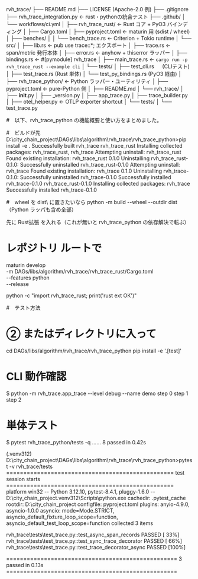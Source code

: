 rvh_trace/
├── README.md
├── LICENSE                   (Apache-2.0 例)
├── .gitignore
├── rvh_trace_integration.py                   ← rust・pythonの統合テスト
├── .github/
│   └── workflows/ci.yml
│
├── rvh_trace_rust/           ← Rust コア + PyO3 バインディング
│   ├── Cargo.toml
│   ├── pyproject.toml        ← maturin 用 (sdist / wheel)
│   ├── benches/
│   │   └── bench_trace.rs    ← Criterion + Tokio runtime
│   └── src/
│       ├── lib.rs            ← pub use trace::*; エクスポート
│       ├── trace.rs          ← span/metric 発行本体
│       ├── error.rs          ← anyhow + thiserror ラッパー
│       ├── bindings.rs       ← #[pymodule] rvh_trace
│       ├── main_trace.rs     ← `cargo run -p rvh_trace_rust --example cli`
│       └── tests/
│           ├── test_cli.rs    　  (CLIテスト)
│           ├── test_trace.rs      (Rust 単体)
│           └── test_py_bindings.rs     (PyO3 経由)
│
├── rvh_trace_python/         ← Python ラッパー・ユーティリティ
│   ├── pyproject.toml        ← pure-Python 側
│   ├── README.md
│   └── rvh_trace/
│       ├── __init__.py
│       ├── _version.py
│       ├── app_trace.py
│       ├── trace_builder.py
│       ├── otel_helper.py    ← OTLP exporter shortcut
│       └── tests/
│           └── test_trace.py


#　以下、rvh_trace_python の機能概要と使い方をまとめました。



#　ビルドが先
D:\city_chain_project\DAGs\libs\algorithm\rvh_trace\rvh_trace_python>pip install -e .
Successfully built rvh_trace rvh_trace_rust
Installing collected packages: rvh_trace_rust, rvh_trace
  Attempting uninstall: rvh_trace_rust
    Found existing installation: rvh_trace_rust 0.1.0
    Uninstalling rvh_trace_rust-0.1.0:
      Successfully uninstalled rvh_trace_rust-0.1.0
  Attempting uninstall: rvh_trace
    Found existing installation: rvh_trace 0.1.0
    Uninstalling rvh_trace-0.1.0:
      Successfully uninstalled rvh_trace-0.1.0
Successfully installed rvh_trace-0.1.0 rvh_trace_rust-0.1.0
Installing collected packages: rvh_trace
Successfully installed rvh_trace-0.1.0

#　wheel を dist\ に置きたいなら
python -m build --wheel --outdir dist（Python ラッパも含め全部）

先に Rust拡張 を入れる（これが無いと rvh_trace_python の依存解決で転ぶ）
# レポジトリ ルートで
maturin develop \
  -m DAGs/libs/algorithm/rvh_trace/rvh_trace_rust/Cargo.toml \
  --features python \
  --release

python -c "import rvh_trace_rust; print('rust ext OK')"


#　テスト方法
# ② またはディレクトリに入って
cd DAGs/libs/algorithm/rvh_trace/rvh_trace_python
pip install -e '.[test]'

# CLI 動作確認
$ python -m rvh_trace.app_trace --level debug --name demo
step 0
step 1
step 2

# 単体テスト
$ pytest rvh_trace_python/tests -q
......
8 passed in 0.42s


(.venv312) D:\city_chain_project\DAGs\libs\algorithm\rvh_trace\rvh_trace_python>pytest -v rvh_trace/tests
================================================= test session starts =================================================
platform win32 -- Python 3.12.10, pytest-8.4.1, pluggy-1.6.0 -- D:\city_chain_project\.venv312\Scripts\python.exe
cachedir: .pytest_cache
rootdir: D:\city_chain_project
configfile: pyproject.toml
plugins: anyio-4.9.0, asyncio-1.0.0
asyncio: mode=Mode.STRICT, asyncio_default_fixture_loop_scope=function, asyncio_default_test_loop_scope=function
collected 3 items

rvh_trace\tests\test_trace.py::test_async_span_records PASSED                                                    [ 33%]
rvh_trace\tests\test_trace.py::test_sync_trace_decorator PASSED                                                  [ 66%]
rvh_trace\tests\test_trace.py::test_trace_decorator_async PASSED                                                 [100%]

================================================== 3 passed in 0.13s ==================================================

